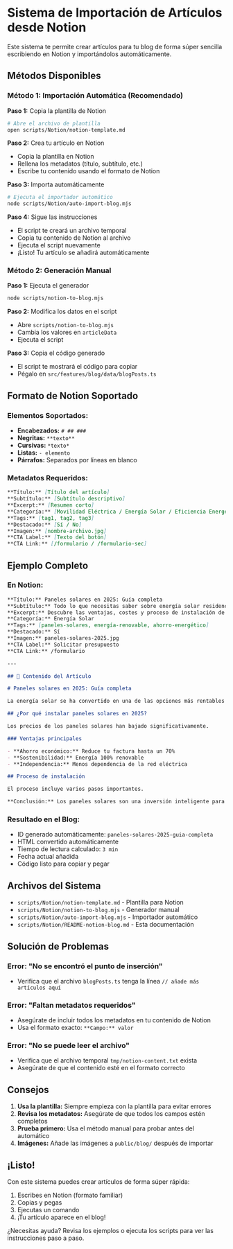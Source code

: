 # Sistema de Importación de Artículos desde Notion

Este sistema te permite crear artículos para tu blog de forma súper sencilla escribiendo en Notion y importándolos automáticamente.

## Métodos Disponibles

### **Método 1: Importación Automática (Recomendado)**

**Paso 1:** Copia la plantilla de Notion
```bash
# Abre el archivo de plantilla
open scripts/Notion/notion-template.md
```

**Paso 2:** Crea tu artículo en Notion
- Copia la plantilla en Notion
- Rellena los metadatos (título, subtítulo, etc.)
- Escribe tu contenido usando el formato de Notion

**Paso 3:** Importa automáticamente
```bash
# Ejecuta el importador automático
node scripts/Notion/auto-import-blog.mjs
```

**Paso 4:** Sigue las instrucciones
- El script te creará un archivo temporal
- Copia tu contenido de Notion al archivo
- Ejecuta el script nuevamente
- ¡Listo! Tu artículo se añadirá automáticamente

### **Método 2: Generación Manual**

**Paso 1:** Ejecuta el generador
```bash
node scripts/notion-to-blog.mjs
```

**Paso 2:** Modifica los datos en el script
- Abre `scripts/notion-to-blog.mjs`
- Cambia los valores en `articleData`
- Ejecuta el script

**Paso 3:** Copia el código generado
- El script te mostrará el código para copiar
- Pégalo en `src/features/blog/data/blogPosts.ts`

## Formato de Notion Soportado

### **Elementos Soportados:**
- **Encabezados:** `# ## ###`
- **Negritas:** `**texto**`
- **Cursivas:** `*texto*`
- **Listas:** `- elemento`
- **Párrafos:** Separados por líneas en blanco

### **Metadatos Requeridos:**
```markdown
**Título:** [Título del artículo]
**Subtítulo:** [Subtítulo descriptivo]
**Excerpt:** [Resumen corto]
**Categoría:** [Movilidad Eléctrica / Energía Solar / Eficiencia Energética]
**Tags:** [tag1, tag2, tag3]
**Destacado:** [Sí / No]
**Imagen:** [nombre-archivo.jpg]
**CTA Label:** [Texto del botón]
**CTA Link:** [/formulario / /formulario-sec]
```

## Ejemplo Completo

### En Notion:
```markdown
**Título:** Paneles solares en 2025: Guía completa
**Subtítulo:** Todo lo que necesitas saber sobre energía solar residencial
**Excerpt:** Descubre las ventajas, costes y proceso de instalación de paneles solares en tu hogar.
**Categoría:** Energía Solar
**Tags:** [paneles-solares, energía-renovable, ahorro-energético]
**Destacado:** Sí
**Imagen:** paneles-solares-2025.jpg
**CTA Label:** Solicitar presupuesto
**CTA Link:** /formulario

---

## 📝 Contenido del Artículo

# Paneles solares en 2025: Guía completa

La energía solar se ha convertido en una de las opciones más rentables para reducir la factura eléctrica.

## ¿Por qué instalar paneles solares en 2025?

Los precios de los paneles solares han bajado significativamente.

### Ventajas principales

- **Ahorro económico:** Reduce tu factura hasta un 70%
- **Sostenibilidad:** Energía 100% renovable
- **Independencia:** Menos dependencia de la red eléctrica

## Proceso de instalación

El proceso incluye varios pasos importantes.

**Conclusión:** Los paneles solares son una inversión inteligente para 2025.
```

### Resultado en el Blog:
- ID generado automáticamente: `paneles-solares-2025-guia-completa`
- HTML convertido automáticamente
- Tiempo de lectura calculado: `3 min`
- Fecha actual añadida
- Código listo para copiar y pegar

## Archivos del Sistema

- `scripts/Notion/notion-template.md` - Plantilla para Notion
- `scripts/Notion/notion-to-blog.mjs` - Generador manual
- `scripts/Notion/auto-import-blog.mjs` - Importador automático
- `scripts/Notion/README-notion-blog.md` - Esta documentación

## Solución de Problemas

### Error: "No se encontró el punto de inserción"
- Verifica que el archivo `blogPosts.ts` tenga la línea `// añade más artículos aquí`

### Error: "Faltan metadatos requeridos"
- Asegúrate de incluir todos los metadatos en tu contenido de Notion
- Usa el formato exacto: `**Campo:** valor`

### Error: "No se puede leer el archivo"
- Verifica que el archivo temporal `tmp/notion-content.txt` exista
- Asegúrate de que el contenido esté en el formato correcto

## Consejos

1. **Usa la plantilla:** Siempre empieza con la plantilla para evitar errores
2. **Revisa los metadatos:** Asegúrate de que todos los campos estén completos
3. **Prueba primero:** Usa el método manual para probar antes del automático
4. **Imágenes:** Añade las imágenes a `public/blog/` después de importar

## ¡Listo!

Con este sistema puedes crear artículos de forma súper rápida:
1. Escribes en Notion (formato familiar)
2. Copias y pegas
3. Ejecutas un comando
4. ¡Tu artículo aparece en el blog!

¿Necesitas ayuda? Revisa los ejemplos o ejecuta los scripts para ver las instrucciones paso a paso.
